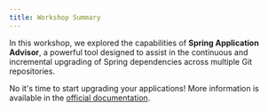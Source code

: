 ```yaml
---
title: Workshop Summary
---
```


In this workshop, we explored the capabilities of **Spring Application Advisor**, a powerful tool designed to assist in the continuous and incremental upgrading of Spring dependencies across multiple Git repositories.

No it's time to start upgrading your applications!
More information is available in the [official documentation](https://docs.vmware.com/en/Tanzu-Spring-Runtime/Commercial/Tanzu-Spring-Runtime/index-app-advisor.html).